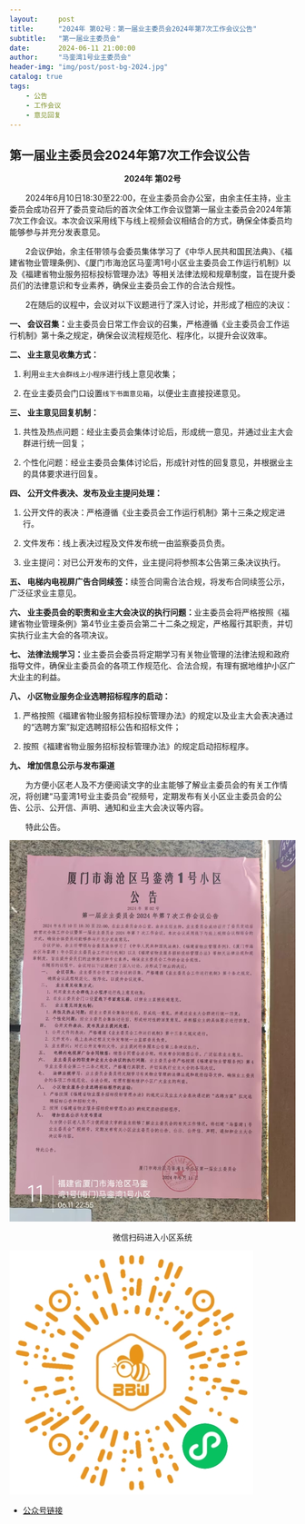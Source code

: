 ```yaml
---
layout:     post
title:      "2024年 第02号：第一届业主委员会2024年第7次工作会议公告"
subtitle:   "第一届业主委员会"
date:       2024-06-11 21:00:00
author:     "马銮湾1号业主委员会"
header-img: "img/post/post-bg-2024.jpg"
catalog: true
tags:
    - 公告
    - 工作会议
    - 意见回复
---
```




## 第一届业主委员会2024年第7次工作会议公告

<center><strong>2024年 第02号</strong></center>

&emsp;&emsp;2024年6月10日18:30至22:00，在业主委员会办公室，由余主任主持，业主委员会成功召开了委员变动后的首次全体工作会议暨第一届业主委员会2024年第7次工作会议。本次会议采用线下与线上视频会议相结合的方式，确保全体委员均能够参与并充分发表意见。

&emsp;&emsp;2会议伊始，余主任带领与会委员集体学习了《中华人民共和国民法典》、《福建省物业管理条例》、《厦门市海沧区马銮湾1号小区业主委员会工作运行机制》以及《福建省物业服务招标投标管理办法》等相关法律法规和规章制度，旨在提升委员们的法律意识和专业素养，确保业主委员会工作的合法合规性。

&emsp;&emsp;2在随后的议程中，会议对以下议题进行了深入讨论，并形成了相应的决议：

<strong>一、	会议召集：</strong>业主委员会日常工作会议的召集，严格遵循《业主委员会工作运行机制》第十条之规定，确保会议流程规范化、程序化，以提升会议效率。

<strong>二、	业主意见收集方式：</strong>

1.	利用`业主大会群线上小程序`进行线上意见收集；

2.	在业主委员会门口设置`线下书面意见箱`，以便业主直接投递意见。

<strong>三、	业主意见回复机制：</strong>

1.	共性及热点问题：经业主委员会集体讨论后，形成统一意见，并通过业主大会群进行统一回复；

2.	个性化问题：经业主委员会集体讨论后，形成针对性的回复意见，并根据业主的具体要求进行回复。

<strong>四、	公开文件表决、发布及业主提问处理：</strong>

1.	公开文件的表决：严格遵循《业主委员会工作运行机制》第十三条之规定进行。

2.	文件发布：线上表决过程及文件发布统一由监察委员负责。

3.	业主提问：对已公开发布的文件，业主提问将参照本公告第三条决议执行。

<strong>五、	电梯内电视屏广告合同续签：</strong>续签合同需合法合规，将发布合同续签公示，广泛征求业主意见。

<strong>六、	业主委员会的职责和业主大会决议的执行问题：</strong>业主委员会将严格按照《福建省物业管理条例》第4节业主委员会第二十二条之规定，严格履行其职责，并切实执行业主大会的各项决议。

<strong>七、	法律法规学习：</strong>业主委员会委员将定期学习有关物业管理的法律法规和政府指导文件，确保业主委员会的各项工作规范化、合法合规，有理有据地维护小区广大业主的利益。

<strong>八、	小区物业服务企业选聘招标程序的启动：</strong>

1.	严格按照《福建省物业服务招标投标管理办法》的规定以及业主大会表决通过的“选聘方案”拟定选聘招标公告和招标文件；

2.	按照《福建省物业服务招标投标管理办法》的规定启动招标程序。

<strong>九、	增加信息公示与发布渠道</strong>

&emsp;&emsp;为方便小区老人及不方便阅读文字的业主能够了解业主委员会的有关工作情况，将创建“马銮湾1号业主委员会”视频号，定期发布有关小区业主委员会的公告、公示、公开信、声明、通知和业主大会决议等内容。


&emsp;&emsp;特此公告。


![](\img\in-post\2024-6-11-公告实景.jpg)

<center>微信扫码进入小区系统</center>

![](\img\in-post\蜂窝智家.jpg)


- [公众号链接](https://mp.weixin.qq.com/s/9vf-sW4SqFaf_q3GRN1UDg)
